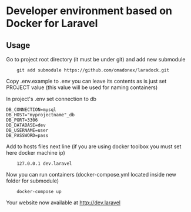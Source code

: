 # Developer environment based on Docker for Laravel

## Usage

Go to project root directory (it must be under git) and add new submodule

```
    git add submodule https://github.com/omadonex/laradock.git
```

Copy .env.example to .env you can leave its contents as is just set PROJECT value (this value will be used for naming containers)

In project's .env set connection to db
 
```
DB_CONNECTION=mysql
DB_HOST="myprojectname"_db
DB_PORT=3306
DB_DATABASE=dev
DB_USERNAME=user
DB_PASSWORD=pass
```

Add to hosts files next line (if you are using docker toolbox you must set here docker machine ip)
```
    127.0.0.1 dev.laravel
```

Now you can run containers (docker-compose.yml located inside new folder for submodule)

```
    docker-compose up 
```

Your website now available at http://dev.laravel